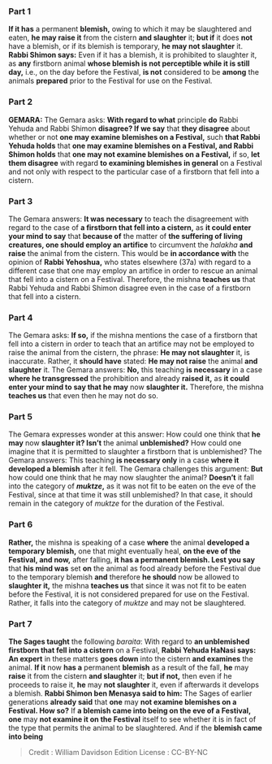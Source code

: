 
### Part 1
<b>If it has</b> a permanent <b>blemish,</b> owing to which it may be slaughtered and eaten, <b>he may raise it</b> from the cistern <b>and slaughter</b> it; <b>but if</b> it does <b>not</b> have a blemish, or if its blemish is temporary, <b>he may not slaughter</b> it. <b>Rabbi Shimon says:</b> Even if it has a blemish, it is prohibited to slaughter it, as <b>any</b> firstborn animal <b>whose blemish is not perceptible while it is still day,</b> i.e., on the day before the Festival, <b>is not</b> considered to be <b>among</b> the animals <b>prepared</b> prior to the Festival for use on the Festival.

### Part 2
<strong>GEMARA:</strong> The Gemara asks: <b>With regard to what</b> principle <b>do</b> Rabbi Yehuda and Rabbi Shimon <b>disagree? If we say</b> that <b>they disagree</b> about whether or not <b>one may examine blemishes on a Festival,</b> such <b>that Rabbi Yehuda holds</b> that <b>one may examine blemishes on a Festival, and Rabbi Shimon holds</b> that <b>one may not examine blemishes on a Festival,</b> if so, <b>let them disagree</b> with regard <b>to examining blemishes in general</b> on a Festival and not only with respect to the particular case of a firstborn that fell into a cistern.

### Part 3
The Gemara answers: <b>It was necessary</b> to teach the disagreement with regard to the case of <b>a firstborn that fell into a cistern,</b> as <b>it could enter your mind to say</b> that <b>because of</b> the matter of <b>the suffering of living creatures, one should employ an artifice</b> to circumvent the <i>halakha</i> <b>and raise</b> the animal from the cistern. This would be <b>in accordance with</b> the opinion of <b>Rabbi Yehoshua,</b> who states elsewhere (37a) with regard to a different case that one may employ an artifice in order to rescue an animal that fell into a cistern on a Festival. Therefore, the mishna <b>teaches us</b> that Rabbi Yehuda and Rabbi Shimon disagree even in the case of a firstborn that fell into a cistern.

### Part 4
The Gemara asks: <b>If so,</b> if the mishna mentions the case of a firstborn that fell into a cistern in order to teach that an artifice may not be employed to raise the animal from the cistern, the phrase: <b>He may not slaughter</b> it, is inaccurate. Rather, it <b>should have</b> stated: <b>He may not raise</b> the animal <b>and slaughter</b> it. The Gemara answers: <b>No,</b> this teaching <b>is necessary</b> in a case <b>where he transgressed</b> the prohibition and already <b>raised it,</b> as <b>it could enter your mind to say that he may</b> now <b>slaughter it.</b> Therefore, the mishna <b>teaches us</b> that even then he may not do so.

### Part 5
The Gemara expresses wonder at this answer: How could one think that <b>he may</b> now <b>slaughter it? Isn’t</b> the animal <b>unblemished?</b> How could one imagine that it is permitted to slaughter a firstborn that is unblemished? The Gemara answers: This teaching <b>is necessary only</b> in a case <b>where it developed a blemish</b> after it fell. The Gemara challenges this argument: <b>But</b> how could one think that he may now slaughter the animal? <b>Doesn’t</b> it fall into the category of <b><i>muktze</i>,</b> as it was not fit to be eaten on the eve of the Festival, since at that time it was still unblemished? In that case, it should remain in the category of <i>muktze</i> for the duration of the Festival.

### Part 6
<b>Rather,</b> the mishna is speaking of a case <b>where</b> the animal <b>developed a temporary blemish,</b> one that might eventually heal, <b>on the eve of the Festival, and now,</b> after falling, <b>it has a permanent blemish. Lest you say</b> that <b>his mind was</b> set <b>on</b> the animal as food already before the Festival due to the temporary blemish <b>and</b> therefore <b>he should</b> now be allowed to <b>slaughter it,</b> the mishna <b>teaches us</b> that since it was not fit to be eaten before the Festival, it is not considered prepared for use on the Festival. Rather, it falls into the category of <i>muktze</i> and may not be slaughtered.

### Part 7
<b>The Sages taught</b> the following <i>baraita</i>: With regard to <b>an unblemished firstborn that fell into a cistern</b> on a Festival, <b>Rabbi Yehuda HaNasi says: An expert</b> in these matters <b>goes down</b> into the cistern <b>and examines</b> the animal. <b>If it</b> now <b>has a</b> permanent <b>blemish</b> as a result of the fall, <b>he</b> may <b>raise</b> it from the cistern <b>and slaughter</b> it; <b>but if not,</b> then even if he proceeds to raise it, <b>he</b> may <b>not slaughter</b> it, even if afterwards it develops a blemish. <b>Rabbi Shimon ben Menasya said to him:</b> The Sages of earlier generations <b>already said</b> that <b>one</b> may <b>not examine blemishes on a Festival. How so?</b> If <b>a blemish came into being on the eve of a Festival, one</b> may <b>not examine it on the Festival</b> itself to see whether it is in fact of the type that permits the animal to be slaughtered. And if the <b>blemish came into being</b>

>Credit : William Davidson Edition
>License : CC-BY-NC